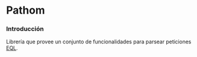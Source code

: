 # Pathom
### Introducción
Librería que provee un conjunto de funcionalidades para parsear peticiones [EQL](https://edn-query-language.org/eql/1.0.0/what-is-eql.html).

